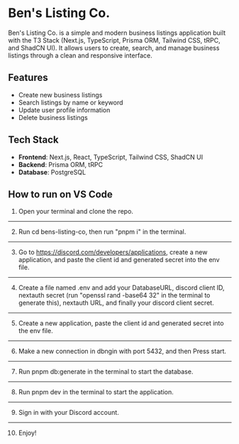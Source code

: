 # Ben's Listing Co.

Ben's Listing Co. is a simple and modern business listings application built with the T3 Stack (Next.js, TypeScript, Prisma ORM, Tailwind CSS, tRPC, and ShadCN UI). It allows users to create, search, and manage business listings through a clean and responsive interface.

## Features

- Create new business listings
- Search listings by name or keyword
- Update user profile information
- Delete business listings

## Tech Stack

- **Frontend**: Next.js, React, TypeScript, Tailwind CSS, ShadCN UI
- **Backend**: Prisma ORM, tRPC
- **Database**: PostgreSQL

## How to run on VS Code

1. Open your terminal and clone the repo.

---

2. Run cd bens-listing-co, then run "pnpm i" in the terminal.

---

3. Go to https://discord.com/developers/applications, create a new application, and paste the client id and generated secret into the env file.

---

4. Create a file named .env and add your DatabaseURL, discord client ID, nextauth secret (run "openssl rand -base64 32" in the terminal to generate this), nextauth URL, and finally your discord client secret.

---

5. Create a new application, paste the client id and generated secret into the env file.

---

6. Make a new connection in dbngin with port 5432, and then Press start.

---

7. Run pnpm db:generate in the terminal to start the database.

---

8. Run pnpm dev in the terminal to start the application.

---

9. Sign in with your Discord account.

---

10. Enjoy!
